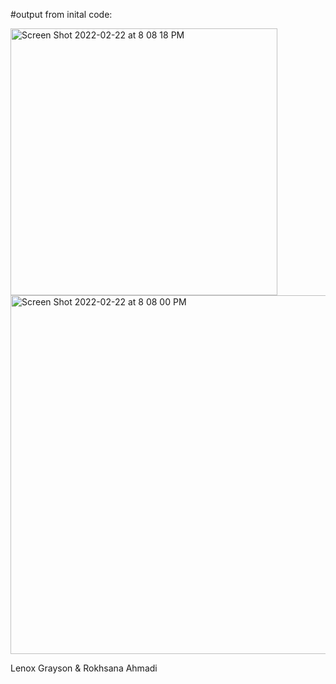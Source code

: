 #output from inital code:

<img width="427" alt="Screen Shot 2022-02-22 at 8 08 18 PM" src="https://user-images.githubusercontent.com/63032682/155246167-78acd267-5be4-4b9b-a4bd-f7802b0f2d50.png">
<img width="574" alt="Screen Shot 2022-02-22 at 8 08 00 PM" src="https://user-images.githubusercontent.com/63032682/155246168-e9afbc69-3670-41bd-9caf-696cd1485074.png">


Lenox Grayson & Rokhsana Ahmadi
